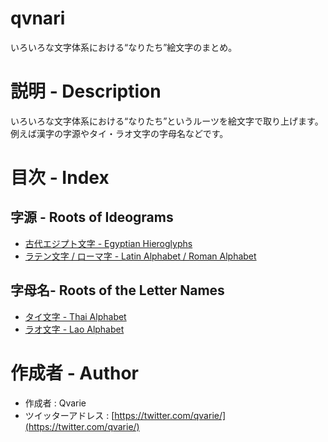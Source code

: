 # qvnari
いろいろな文字体系における“なりたち”絵文字のまとめ。

# 説明 - Description
いろいろな文字体系における“なりたち”というルーツを絵文字で取り上げます。</br>例えば漢字の字源やタイ・ラオ文字の字母名などです。

# 目次 - Index
## 字源 - Roots of Ideograms
* [古代エジプト文字 - Egyptian Hieroglyphs](https://github.com/qvarie/qvnari/blob/master/egyptian-emoji.txt)
* [ラテン文字 / ローマ字 - Latin Alphabet / Roman Alphabet](https://github.com/qvarie/qvnari/blob/master/latinalphabet-emoji.txt)
## 字母名- Roots of the Letter Names
* [タイ文字 - Thai Alphabet](https://github.com/qvarie/qvnari/blob/master/thaialphabet-emoji.txt)
* [ラオ文字 - Lao Alphabet](https://github.com/qvarie/qvnari/blob/master/laoalphabet-emoji.txt)

# 作成者 - Author
* 作成者 : Qvarie
* ツイッターアドレス : [https://twitter.com/qvarie/](https://twitter.com/qvarie/)
